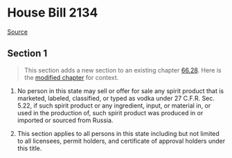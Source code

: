 # House Bill 2134

[Source](http://lawfilesext.leg.wa.gov/biennium/2021-22/Pdf/Bills/House%20Bills/2134.pdf)
## Section 1
> This section adds a new section to an existing chapter [66.28](/rcw/66_alcoholic_beverage_control/66.28_miscellaneous_regulatory_provisions.md). Here is the [modified chapter](rcw/66_alcoholic_beverage_control/66.28_miscellaneous_regulatory_provisions.md) for context.

1. No person in this state may sell or offer for sale any spirit product that is marketed, labeled, classified, or typed as vodka under 27 C.F.R. Sec. 5.22, if such spirit product or any ingredient, input, or material in, or used in the production of, such spirit product was produced in or imported or sourced from Russia.

2. This section applies to all persons in this state including but not limited to all licensees, permit holders, and certificate of approval holders under this title.


